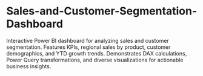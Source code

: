 # Sales-and-Customer-Segmentation-Dashboard
Interactive Power BI dashboard for analyzing sales and customer segmentation. Features KPIs, regional sales by product, customer demographics, and YTD growth trends. Demonstrates DAX calculations, Power Query transformations, and diverse visualizations for actionable business insights.
